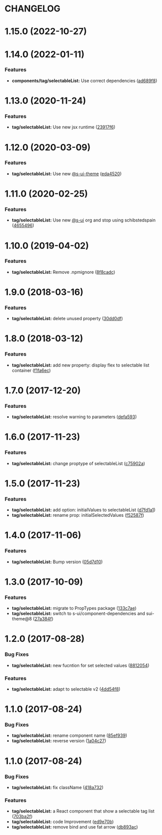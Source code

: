 # CHANGELOG

# 1.15.0 (2022-10-27)



# 1.14.0 (2022-01-11)


### Features

* **components/tag/selectableList:** Use correct dependencies ([ad689f8](https://github.com/SUI-Components/adevinta-spain-components/commit/ad689f857477b7026ef7ccb702508fe0d02c3c18))



# 1.13.0 (2020-11-24)


### Features

* **tag/selectableList:** Use new jsx runtime ([23917f6](https://github.com/SUI-Components/adevinta-spain-components/commit/23917f6721a0eab2669ce83158d01d440894732e))



# 1.12.0 (2020-03-09)


### Features

* **tag/selectableList:** Use new [@s-ui-theme](https://github.com/s-ui-theme) ([eda4520](https://github.com/SUI-Components/adevinta-spain-components/commit/eda45207c0ed3c9085c2095b8a4eb3f2666255cd))



# 1.11.0 (2020-02-25)


### Features

* **tag/selectableList:** Use new [@s-ui](https://github.com/s-ui) org and stop using schibstedspain ([4655496](https://github.com/SUI-Components/adevinta-spain-components/commit/46554963a52348d686a96bd162683e0f4062aa38))



# 1.10.0 (2019-04-02)


### Features

* **tag/selectableList:** Remove .npmignore ([8f8cadc](https://github.com/SUI-Components/adevinta-spain-components/commit/8f8cadc4408e4c0b32584daefe3ce116916f2683))



# 1.9.0 (2018-03-16)


### Features

* **tag/selectableList:** delete unused property ([30dd0df](https://github.com/SUI-Components/adevinta-spain-components/commit/30dd0df3aab53278098b5011faf8409c816bd2bc))



# 1.8.0 (2018-03-12)


### Features

* **tag/selectableList:** add new property: display flex to selectable list container ([f1fa6ec](https://github.com/SUI-Components/adevinta-spain-components/commit/f1fa6ec84acbf1f37faaca5205cfba1ecfb3fe77))



# 1.7.0 (2017-12-20)


### Features

* **tag/selectableList:** resolve warning to parameters ([defa593](https://github.com/SUI-Components/adevinta-spain-components/commit/defa5932106ef611b866790132aeccf99bcaf1b7))



# 1.6.0 (2017-11-23)


### Features

* **tag/selectableList:** change proptype of selectableList ([c75902a](https://github.com/SUI-Components/adevinta-spain-components/commit/c75902ab4302d48458f861e494b1e535717ce99b))



# 1.5.0 (2017-11-23)


### Features

* **tag/selectableList:** add option: initialValues to selectableList ([d7fd1a1](https://github.com/SUI-Components/adevinta-spain-components/commit/d7fd1a1a52302d5f9ca0f6877d3dbcafe4c5880c))
* **tag/selectableList:** rename prop: initialSelectedValues ([f52587f](https://github.com/SUI-Components/adevinta-spain-components/commit/f52587fcae850832e3fa5922936dfec47fb3fcd2))



# 1.4.0 (2017-11-06)


### Features

* **tag/selectableList:** Bump version ([05d7d10](https://github.com/SUI-Components/adevinta-spain-components/commit/05d7d10c1fccbb63b51c7cb47a7209011f57061b))



# 1.3.0 (2017-10-09)


### Features

* **tag/selectableList:** migrate to PropTypes package ([133c7ae](https://github.com/SUI-Components/adevinta-spain-components/commit/133c7aec44e18967bb79f4c07a1c71acf50fa951))
* **tag/selectableList:** switch to s-ui/component-dependencies and sui-theme@8 ([27a384f](https://github.com/SUI-Components/adevinta-spain-components/commit/27a384f5551a145dc099930916207f6279aee710))



# 1.2.0 (2017-08-28)


### Bug Fixes

* **tag/selectableList:** new fucntion for set selected values ([8812054](https://github.com/SUI-Components/adevinta-spain-components/commit/88120549d6c6d23b825dde82711be96a0de311fb))


### Features

* **tag/selectableList:** adapt to selectable v2 ([4dd54f8](https://github.com/SUI-Components/adevinta-spain-components/commit/4dd54f8cb03ddff920c48d9af19cf1bcca261aac))



# 1.1.0 (2017-08-24)


### Bug Fixes

* **tag/selectableList:** rename component name ([85ef939](https://github.com/SUI-Components/adevinta-spain-components/commit/85ef93998e01e8b5afa9bba31a1a68406aa26926))
* **tag/selectableList:** reverse version ([1a04c27](https://github.com/SUI-Components/adevinta-spain-components/commit/1a04c27b55481ca65cf0a507e160f5cb4cbbbe11))



# 1.1.0 (2017-08-24)


### Bug Fixes

* **tag/selectableList:** fix className ([418a732](https://github.com/SUI-Components/adevinta-spain-components/commit/418a732c0e41fc6643c30a419f38c7ecd7dc5bb1))


### Features

* **tag/selectableList:** a React component that show a selectable tag list ([703ba2f](https://github.com/SUI-Components/adevinta-spain-components/commit/703ba2febb186080103324c8dd07cab51929241f))
* **tag/selectableList:** code Improvement ([ed9e70b](https://github.com/SUI-Components/adevinta-spain-components/commit/ed9e70b083a94d4295530d0ae432589d34425d59))
* **tag/selectableList:** remove bind and use fat arrow ([db893ac](https://github.com/SUI-Components/adevinta-spain-components/commit/db893aca363dd9642b949e16191fec28b7bd8d84))



